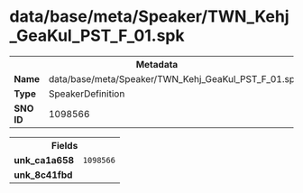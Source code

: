 <h1>data/base/meta/Speaker/TWN_Kehj_GeaKul_PST_F_01.spk</h1><table><tr><th colspan="100%">Metadata</th></tr><tr><td><b>Name</b></td><td>data/base/meta/Speaker/TWN_Kehj_GeaKul_PST_F_01.spk</td></tr><tr><td><b>Type</b></td><td>SpeakerDefinition</td></tr><tr><td><b>SNO ID</b></td><td>1098566</td></tr></table>

<table><tr><th colspan="100%">Fields</th></tr><tr><td><b>unk_ca1a658</b></td><td><code>1098566</code></td></tr><tr><td><b>unk_8c41fbd</b></td><td></td></tr></table>

